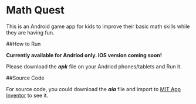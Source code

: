 # Math Quest

This is an Android game app for kids to improve their basic math skills while they are having fun.

##How to Run

**Currently available for Andriod only. iOS version coming soon!**

Please download the ***apk*** file on your Andriod phones/tablets and Run it.

##Source Code

For source code, you could download the ***aia*** file and import to [MIT App Inventor](https://appinventor.mit.edu/) to see it.